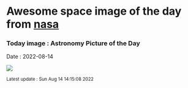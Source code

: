 
# Awesome space image of the day from [nasa](https://api.nasa.gov/)

### Today image : Astronomy Picture of the Day

Date : 2022-08-14


![](https://www.youtube.com/embed/aiFD_LBx2nM?rel=0)

<small>Latest update : Sun Aug 14 14:15:08 2022</small>


